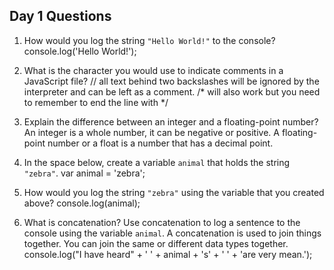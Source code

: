 ## Day 1 Questions

1. How would you log the string `"Hello World!"` to the console?
console.log('Hello World!');

1. What is the character you would use to indicate comments in a JavaScript file?
// all text behind two backslashes will be ignored by the interpreter and can be left as a comment.
/* will also work but you need to remember to end the line with */

1. Explain the difference between an integer and a floating-point number?
An integer is a whole number, it can be negative or positive. A floating-point number or a float is a number that has a decimal point.

1. In the space below, create a variable `animal` that holds the string `"zebra"`.
var animal = 'zebra';

1. How would you log the string `"zebra"` using the variable that you created above?
console.log(animal);

1. What is concatenation? Use concatenation to log a sentence to the console using the variable `animal`.
A concatenation is used to join things together. You can join the same or different data types together.
console.log("I have heard" + ' ' + animal + 's' + ' ' + 'are very mean.');
